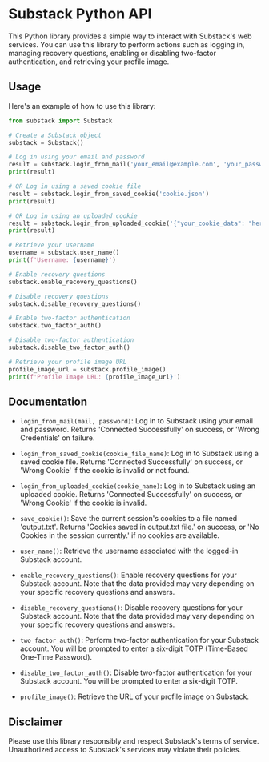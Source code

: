 # Substack Python API

This Python library provides a simple way to interact with Substack's web services. You can use this library to perform actions such as logging in, managing recovery questions, enabling or disabling two-factor authentication, and retrieving your profile image.


## Usage

Here's an example of how to use this library:

```python
from substack import Substack

# Create a Substack object
substack = Substack()

# Log in using your email and password
result = substack.login_from_mail('your_email@example.com', 'your_password')
print(result)

# OR Log in using a saved cookie file
result = substack.login_from_saved_cookie('cookie.json')
print(result)

# OR Log in using an uploaded cookie
result = substack.login_from_uploaded_cookie('{"your_cookie_data": "here"}')
print(result)

# Retrieve your username
username = substack.user_name()
print(f'Username: {username}')

# Enable recovery questions
substack.enable_recovery_questions()

# Disable recovery questions
substack.disable_recovery_questions()

# Enable two-factor authentication
substack.two_factor_auth()

# Disable two-factor authentication
substack.disable_two_factor_auth()

# Retrieve your profile image URL
profile_image_url = substack.profile_image()
print(f'Profile Image URL: {profile_image_url}')
```

## Documentation

- `login_from_mail(mail, password)`: Log in to Substack using your email and password. Returns 'Connected Successfully' on success, or 'Wrong Credentials' on failure.

- `login_from_saved_cookie(cookie_file_name)`: Log in to Substack using a saved cookie file. Returns 'Connected Successfully' on success, or 'Wrong Cookie' if the cookie is invalid or not found.

- `login_from_uploaded_cookie(cookie_name)`: Log in to Substack using an uploaded cookie. Returns 'Connected Successfully' on success, or 'Wrong Cookie' if the cookie is invalid.

- `save_cookie()`: Save the current session's cookies to a file named 'output.txt'. Returns 'Cookies saved in output.txt file.' on success, or 'No Cookies in the session currently.' if no cookies are available.

- `user_name()`: Retrieve the username associated with the logged-in Substack account.

- `enable_recovery_questions()`: Enable recovery questions for your Substack account. Note that the data provided may vary depending on your specific recovery questions and answers.

- `disable_recovery_questions()`: Disable recovery questions for your Substack account. Note that the data provided may vary depending on your specific recovery questions and answers.

- `two_factor_auth()`: Perform two-factor authentication for your Substack account. You will be prompted to enter a six-digit TOTP (Time-Based One-Time Password).

- `disable_two_factor_auth()`: Disable two-factor authentication for your Substack account. You will be prompted to enter a six-digit TOTP.

- `profile_image()`: Retrieve the URL of your profile image on Substack.

## Disclaimer

Please use this library responsibly and respect Substack's terms of service. Unauthorized access to Substack's services may violate their policies.
